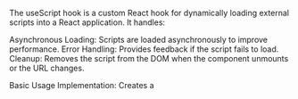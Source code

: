 The useScript hook is a custom React hook for dynamically loading external scripts into a React application. It handles:

Asynchronous Loading: Scripts are loaded asynchronously to improve performance.
Error Handling: Provides feedback if the script fails to load.
Cleanup: Removes the script from the DOM when the component unmounts or the URL changes.

Basic Usage
Implementation: Creates a <script> element, appends it to the document, and handles loading and error states.
Use in Component: Import and use useScript to manage script loading and display loading or error messages.

Example:
function MyComponent() {
  const { isLoaded, isError } = useScript('https://example.com/script.js');

  if (isError) return <div>Error loading script</div>;
  if (!isLoaded) return <div>Loading script...</div>;
  return <div>Script loaded successfully!</div>;
}

This hook simplifies integrating external scripts and managing their lifecycle in React components.


